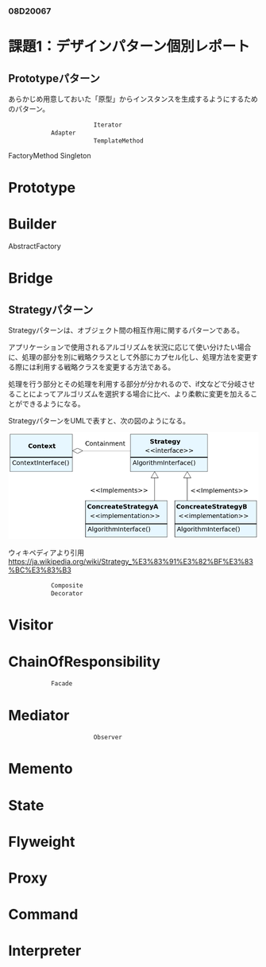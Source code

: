 ### **08D20067**
# 課題1：デザインパターン個別レポート
## Prototypeパターン
あらかじめ用意しておいた「原型」からインスタンスを生成するようにするためのパターン。

                            Iterator
                Adapter
                            TemplateMethod
FactoryMethod
Singleton
# Prototype
# Builder
AbstractFactory
#                Bridge
##                           Strategyパターン
Strategyパターンは、オブジェクト間の相互作用に関するパターンである。

アプリケーションで使用されるアルゴリズムを状況に応じて使い分けたい場合に、処理の部分を別に戦略クラスとして外部にカプセル化し、処理方法を変更する際には利用する戦略クラスを変更する方法である。

処理を行う部分とその処理を利用する部分が分かれるので、if文などで分岐させることによってアルゴリズムを選択する場合に比べ、より柔軟に変更を加えることができるようになる。

StrategyパターンをUMLで表すと、次の図のようになる。

![画像1](rrr27527s_img/Strategy.jpg)

ウィキペディアより引用
https://ja.wikipedia.org/wiki/Strategy_%E3%83%91%E3%82%BF%E3%83%BC%E3%83%B3

                Composite
                Decorator
#                            Visitor
#                            ChainOfResponsibility
                Facade
#                            Mediator
                            Observer
#                            Memento
#                            State
#                Flyweight
#                Proxy
#                            Command
#                            Interpreter
